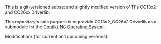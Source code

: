 This is a git-versioned subset and slightly modified version of TI's CC13x2 and CC26xx Driverlib.

This repository's sole purpose is to provide CC13x2_CC26x2 Driverlib as a submodule for the [Contiki-NG Operating System](https://github.com/contiki-ng/contiki-ng/).


Modifications (for current and upcoming versions):
